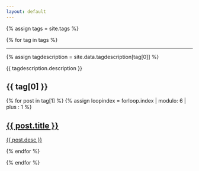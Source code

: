 ```yaml
---
layout: default
---
```

{% assign tags = site.tags %}

{% for tag in tags %}
  <hr>
  
  {% assign tagdescription = site.data.tagdescription[tag[0]] %}
  <p>{{ tagdescription.description }}</p>
  <h2>{{ tag[0] }}</h2>
    
  <section class="tiles">
	{% for post in tag[1] %}
	{% assign loopindex = forloop.index | modulo: 6 | plus : 1 %}
	<article class="style{{ loopindex }}">
		<span class="image">
			<img src="{{ post.img | prepend: "/images/" | prepend: site.baseurl }}" alt="" />
		</span>
		<a href="{{ post.url | prepend: site.baseurl }}">
			<h2>{{ post.title }}</h2>
			<div class="content">
				<p>{{ post.desc }}</p>
			</div>
		</a>
	</article>
	{% endfor %}
  </section>

{% endfor %}
